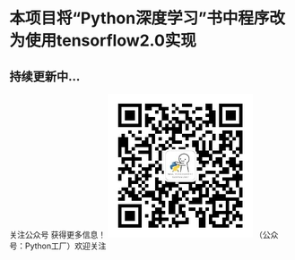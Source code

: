 本项目将“Python深度学习”书中程序改为使用tensorflow2.0实现
=
持续更新中...
--
  关注公众号 获得更多信息！
 ![](images/公众号.jpg)
（公众号：Python工厂）欢迎关注
